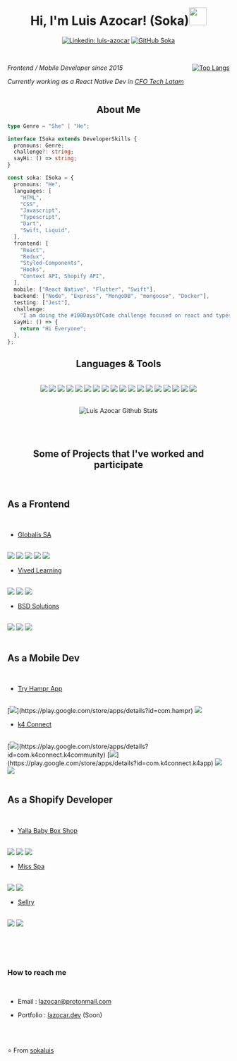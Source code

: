 <h1 style="text-align: center;"> Hi, I'm Luis Azocar! (Soka)<img src="https://media1.giphy.com/media/RJ2bSaZYo0g1I0SpUh/giphy.gif" width="40"></h1>
<div style="text-align: center;">

[![Linkedin: luis-azocar](https://img.shields.io/badge/-sokaluis-blue?style=flat-square&logo=Linkedin&logoColor=white&link=https://www.linkedin.com/in/luis-azocar/)](https://www.linkedin.com/in/luis-azocar/)
[![GitHub Soka](https://img.shields.io/github/followers/sokaluis?label=follow&style=social)](https://github.com/sokaluis)

</div>
<br/>

<div style="display: flex; align-items: 'center'; justify-content: 'space-between' "><div>
<p><em>Frontend / Mobile Developer since 2015</em></p>
<p><em>Currently working as a React Native Dev in <a href="https://www.cfotechlatam.com/">CFO Tech Latam</a></em></p>
</div><div style=" flex: 1 "></div>
<div>

[![Top Langs](https://github-readme-stats.vercel.app/api/top-langs/?username=sokaluis&layout=compact)](https://github.com/sokaluis/github-readme-stats)

</div>
</div>

<h2 style="text-align: center;">About Me</h2>

```typescript
type Genre = "She" | "He";

interface ISoka extends DeveloperSkills {
  pronouns: Genre;
  challenge?: string;
  sayHi: () => string;
}

const soka: ISoka = {
  pronouns: "He",
  languages: [
    "HTML",
    "CSS",
    "Javascript",
    "Typescript",
    "Dart",
    "Swift, Liquid",
  ],
  frontend: [
    "React",
    "Redux",
    "Styled-Components",
    "Hooks",
    "Context API, Shopify API",
  ],
  mobile: ["React Native", "Flutter", "Swift"],
  backend: ["Node", "Express", "MongoDB", "mongoose", "Docker"],
  testing: ["Jest"],
  challenge:
    "I am doing the #100DaysOfCode challenge focused on react and typescript",
  sayHi: () => {
    return "Hi Everyone";
  },
};
```

<h2 style="text-align: center;">Languages & Tools</h2>
<br/>

<div style="text-align: center;">
<img src="https://img.shields.io/badge/git%20-%23f54d27.svg?&style=for-the-badge&logo=git&logoColor=white"/>
<img src="https://img.shields.io/badge/html5%20-%23e54c20.svg?&style=for-the-badge&logo=html5&logoColor=white">
<img src="https://img.shields.io/badge/css3%20-%231572B6.svg?&style=for-the-badge&logo=css3&logoColor=white">
<img src="https://img.shields.io/badge/sass%20-%23cf649b.svg?&style=for-the-badge&logo=sass&logoColor=white">
<img src="https://img.shields.io/badge/bootstrap%20-%23563D7C.svg?&style=for-the-badge&logo=bootstrap&logoColor=white">
<img src="https://img.shields.io/badge/javascript%20-%23323330.svg?&style=for-the-badge&logo=javascript&logoColor=%23F7DF1E">
<img src="https://img.shields.io/badge/react%20-%2320232a.svg?&style=for-the-badge&logo=react&logoColor=%2361DAFB">
<img src="https://img.shields.io/badge/redux%20-%23774abd.svg?&style=for-the-badge&logo=redux&logoColor=white"/>
<img src="https://img.shields.io/badge/reactnative%20-%2361dafb.svg?&style=for-the-badge&logo=reactnative&logoColor=white"/>
<img src="https://img.shields.io/badge/flutter%20-%23075c9a.svg?&style=for-the-badge&logo=flutter&logoColor=white"/>
<img src="https://img.shields.io/badge/node%20-%23066e01.svg?&style=for-the-badge&logo=node&logoColor=white"/>
<img src="https://img.shields.io/badge/mongodb%20-%2311624a.svg?&style=for-the-badge&logo=mongodb&logoColor=white"/>
<img src="https://img.shields.io/badge/docker%20-%232497ec.svg?&style=for-the-badge&logo=docker&logoColor=white"/>
<img src="https://img.shields.io/badge/jest%20-%2316c214.svg?&style=for-the-badge&logo=jest&logoColor=white"/>
<img src="https://img.shields.io/badge/dart%20-%2315212f.svg?&style=for-the-badge&logo=dart&logoColor=white"/>
<img src="https://img.shields.io/badge/express%20-%23414141.svg?&style=for-the-badge&logo=express&logoColor=white"/>
<img src="https://img.shields.io/badge/shopify%20-%23034c3e.svg?&style=for-the-badge&logo=shopify&logoColor=white"/>
<img src="https://img.shields.io/badge/liquid%20-%233399cb.svg?&style=for-the-badge&logo=liquid&logoColor=white"/>
</div>

<br>

<div style="display: flex;"><div style=" flex: 1 "></div>

![Luis Azocar Github Stats](https://github-readme-stats.vercel.app/api?username=sokaluis&show_icons=true&title_color=fff&icon_color=79ff97&text_color=9f9f9f&bg_color=151515)

<div style=" flex: 1 "></div></div><br/><br/>

<h2 style="text-align: center;">Some of Projects that I've worked and participate</h2>

<br />

## As a Frontend
<br />

- [Globalis SA](https://www.globalis-sa.com/)
<br />
<img src="https://img.shields.io/badge/html5%20-%23e54c20.svg?&style=for-the-badge&logo=html5&logoColor=white">
<img src="https://img.shields.io/badge/sass%20-%23cf649b.svg?&style=for-the-badge&logo=sass&logoColor=white">
<img src="https://img.shields.io/badge/javascript%20-%23323330.svg?&style=for-the-badge&logo=javascript&logoColor=%23F7DF1E">
<img src="https://img.shields.io/badge/react%20-%2320232a.svg?&style=for-the-badge&logo=react&logoColor=%2361DAFB">
<img src="https://img.shields.io/badge/redux%20-%23774abd.svg?&style=for-the-badge&logo=redux&logoColor=white"/>
<br />

- [Vived Learning](https://vivedlearning.com/)
<br />
<img src="https://img.shields.io/badge/javascript%20-%23323330.svg?&style=for-the-badge&logo=javascript&logoColor=%23F7DF1E">
<img src="https://img.shields.io/badge/react%20-%2320232a.svg?&style=for-the-badge&logo=react&logoColor=%2361DAFB">
<img src="https://img.shields.io/badge/redux%20-%23774abd.svg?&style=for-the-badge&logo=redux&logoColor=white"/>
<br />

- [BSD Solutions](http://bsdsolutions.com.ar/)
<br />
<img src="https://img.shields.io/badge/javascript%20-%23323330.svg?&style=for-the-badge&logo=javascript&logoColor=%23F7DF1E">
<img src="https://img.shields.io/badge/react%20-%2320232a.svg?&style=for-the-badge&logo=react&logoColor=%2361DAFB">
<img src="https://img.shields.io/badge/redux%20-%23774abd.svg?&style=for-the-badge&logo=redux&logoColor=white"/>
<br />

<br />

## As a Mobile Dev
<br />

- [Try Hampr App](https://www.tryhampr.com/)
<br />
[<img src="https://img.shields.io/badge/apk%20-%2368a037.svg?&style=for-the-badge&logo=apk&logoColor=white"/>](https://play.google.com/store/apps/details?id=com.hampr)
<img src="https://img.shields.io/badge/reactnative%20-%2361dafb.svg?&style=for-the-badge&logo=reactnative&logoColor=white"/>
<br />

- [k4 Connect](https://www.k4connect.com/)
<br />
[<img src="https://img.shields.io/badge/apk%20-%2368a037.svg?&style=for-the-badge&logo=apk&logoColor=white"/>](https://play.google.com/store/apps/details?id=com.k4connect.k4community)
[<img src="https://img.shields.io/badge/apk%20-%23f54d27.svg?&style=for-the-badge&logo=apk&logoColor=white"/>](https://play.google.com/store/apps/details?id=com.k4connect.k4app)
<img src="https://img.shields.io/badge/reactnative%20-%2361dafb.svg?&style=for-the-badge&logo=reactnative&logoColor=white"/>
<img src="https://img.shields.io/badge/redux%20-%23774abd.svg?&style=for-the-badge&logo=redux&logoColor=white"/>
<br />

<br />

## As a Shopify Developer
<br />

- [Yalla Baby Box Shop](https://yallababy.com/) 
<br />
<img src="https://img.shields.io/badge/react%20-%2320232a.svg?&style=for-the-badge&logo=react&logoColor=%2361DAFB">
<img src="https://img.shields.io/badge/redux%20-%23774abd.svg?&style=for-the-badge&logo=redux&logoColor=white"/>
<img src="https://img.shields.io/badge/shopify%20-%23034c3e.svg?&style=for-the-badge&logo=shopify&logoColor=white"/>
<br />

- [Miss Spa](https://miss-spa.com/)
<br />
<img src="https://img.shields.io/badge/shopify%20-%23034c3e.svg?&style=for-the-badge&logo=shopify&logoColor=white"/>
<img src="https://img.shields.io/badge/liquid%20-%233399cb.svg?&style=for-the-badge&logo=liquid&logoColor=white"/>
<br />

- [Sellry](https://sellry.com/)
<br />
<img src="https://img.shields.io/badge/shopify%20-%23034c3e.svg?&style=for-the-badge&logo=shopify&logoColor=white"/>
<img src="https://img.shields.io/badge/liquid%20-%233399cb.svg?&style=for-the-badge&logo=liquid&logoColor=white"/>
<br />

<!-- 
<h2 style="text-align: center;">Tools I work upon : 🛠 (Soon)</h2>
<br/> -->

<br/>
<br/>
<br/>
<br/>

<h3>How to reach me</h3>
<br/>

- Email : lazocar@protonmail.com

- Portfolio : [lazocar.dev](https://lazocar.dev) (Soon)

<br><br>

⭐️ From [sokaluis](https://github.com/sokaluis)
